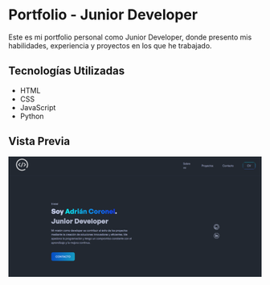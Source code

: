 # Portfolio - Junior Developer

Este es mi portfolio personal como Junior Developer, donde presento mis habilidades, experiencia y proyectos en los que he trabajado.


## Tecnologías Utilizadas

- HTML
- CSS
- JavaScript
- Python


## Vista Previa

![Vista Previa del Portfolio](/img/preview.png)

